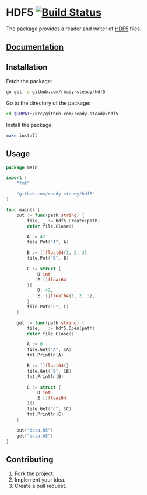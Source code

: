 # HDF5 [![Build Status][travis-img]][travis-url]

The package provides a reader and writer of [HDF5][1] files.

## [Documentation][doc]

## Installation

Fetch the package:

```bash
go get -d github.com/ready-steady/hdf5
```

Go to the directory of the package:

```bash
cd $GOPATH/src/github.com/ready-steady/hdf5
```

Install the package:

```bash
make install
```

## Usage

```go
package main

import (
	"fmt"

	"github.com/ready-steady/hdf5"
)

func main() {
	put := func(path string) {
		file, _ := hdf5.Create(path)
		defer file.Close()

		A := 42
		file.Put("A", A)

		B := []float64{1, 2, 3}
		file.Put("B", B)

		C := struct {
			D int
			E []float64
		}{
			D: 42,
			E: []float64{1, 2, 3},
		}
		file.Put("C", C)
	}

	get := func(path string) {
		file, _ := hdf5.Open(path)
		defer file.Close()

		A := 0
		file.Get("A", &A)
		fmt.Println(A)

		B := []float64{}
		file.Get("B", &B)
		fmt.Println(B)

		C := struct {
			D int
			E []float64
		}{}
		file.Get("C", &C)
		fmt.Println(C)
	}

	put("data.h5")
	get("data.h5")
}
```

## Contributing

1. Fork the project.
2. Implement your idea.
3. Create a pull request.

[1]: https://en.wikipedia.org/wiki/Hierarchical_Data_Format

[doc]: http://godoc.org/github.com/ready-steady/hdf5
[travis-img]: https://travis-ci.org/ready-steady/hdf5.svg?branch=master
[travis-url]: https://travis-ci.org/ready-steady/hdf5
